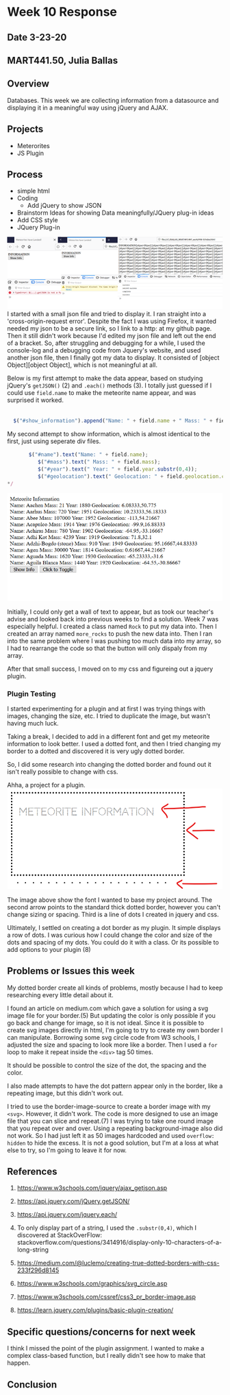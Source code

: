 # Week 10 Response
## Date 3-23-20
## MART441.50, Julia Ballas


## Overview

Databases. This week we are collecting information from a datasource and displaying it in a meaningful way using jQuery and AJAX.

## Projects

- Meterorites
- JS Plugin

## Process

- simple html
- Coding
  - Add jQuery to show JSON
- Brainstorm Ideas for showing Data meaningfully/JQuery plug-in ideas
- Add CSS style
- JQuery Plug-in

![screenshot of errors](./images/screenshot_error-to-success.png)
I started with a small json file and tried to display it. I ran straight into a 'cross-origin-request error'. Despite the fact I was using Firefox, it wanted needed my json to be a secure link, so I link to a http: at my github page. Then it still didn't work because I'd edited my json file and left out the end of a bracket. So, after struggling and debugging for a while, I used the console-log and a debugging code from Jquery's website, and used another json file, then I finally got my data to display. It  consisted of [object Object][object Object], which is not meaningful at all.

Below is my first attempt to make the data appear, based on studying jQuery's `getJSON()` (2) and `.each()` methods (3). I totally just guessed if I could use `field.name` to make the meteorite name appear, and was surprised it worked.
```javascript

  $("#show_information").append("Name: " + field.name + " Mass: " + field.mass + " Year: " + field.year.substr(0,4) + " Geolocation: " + field.geolocation.coordinates + "<br>" );
```

My second attempt to show information, which is almost identical to the first, just using seperate div files.
``` javascript
       $("#name").text("Name: " + field.name);
          $("#mass").text(" Mass: " + field.mass);
          $("#year").text(" Year: " + field.year.substr(0,4));
          $("#geolocation").text(" Geolocation: " + field.geolocation.coordinates);
*/
```
![screenshot of too much data](./images/screenshot_text_wall.png)

Initially, I could only get a wall of text to appear, but as took our teacher's advise and looked back into previous weeks to find a solution. Week 7 was especially helpful. I created a class named `Rock` to put my data into. Then I created an array named `more_rocks` to push the new data into. Then I ran into the same problem where I was pushing too much data into my array, so I had to rearrange the code so that the button will only dispaly from my array.

After that small success, I moved on to my css and figureing out a jquery plugin.

### Plugin Testing

I started experimenting for a plugin and at first I was trying things with images, changing the size, etc. I tried to duplicate the image, but wasn't having much luck.

Taking a break, I decided to add in a different font and get my meteorite information to look better. I used a dotted font, and then I tried changing my border to a dotted and discovered it is very ugly dotted border.

So, I did some research into changing the dotted border and found out it isn't really possible to change with css.

Ahha, a project for a plugin.
![screenshot of dotted lines](./images/screenshot_dotted.png)

The image above show the font I wanted to base my project around. The second arrow points to the standard thick dotted border, however you can't change sizing or spacing. Third is a line of dots I created in jquery and css.

Ultimately, I settled on creating a dot border as my plugin. It simple displays a row of dots. I was curious how I could change the color and size of the dots and spacing of my dots. You could do it with a class. Or its possible to add options to your plugin (8)


## Problems or Issues this week

My dotted border create all kinds of problems, mostly because I had to keep researching every little detail about it.

I found an article on medium.com which gave a solution for using a svg image file for your border.(5) But updating the color is only possible if you go back and change for image, so it is not ideal. Since it is possible to create svg images directly in html, I'm going to try to create my own border I can manipulate. Borrowing some svg circle code from W3 schools, I adjusted the size and spacing to look more like a border. Then I used a `for` loop to make it repeat inside the `<div>` tag 50 times.

It should be possible to control the size of the dot, the spacing and the color.

I also made attempts to have the dot pattern appear only in the border, like a repeating image, but this didn't work out.

I tried to use the border-image-source to create a border image with my `<svg>`. However, it didn't work. The code is more designed to use an image file that you can slice and repeat.(7) I was trying to take one round image that you repeat over and over. Using a repeating background-image also did not work. So I had just left it as  50 images hardcoded and used `overflow: hidden` to hide the excess. It is not a good solution, but I'm at a loss at what else to try, so I'm going to leave it for now.

## References
1) https://www.w3schools.com/jquery/ajax_getjson.asp
2) https://api.jquery.com/jQuery.getJSON/
3) https://api.jquery.com/jquery.each/

4) To only display part of a string, I used the `.substr(0,4)`, which I discovered at StackOverFlow: stackoverflow.com/questions/3414916/display-only-10-characters-of-a-long-string

5) https://medium.com/@luclemo/creating-true-dotted-borders-with-css-233f296d8145
6) https://www.w3schools.com/graphics/svg_circle.asp
7) https://www.w3schools.com/cssref/css3_pr_border-image.asp
8) https://learn.jquery.com/plugins/basic-plugin-creation/

## Specific questions/concerns for next week

I think I missed the point of the plugin assignment. I wanted to make a complex class-based function, but I really didn't see how to make that happen.

## Conclusion
